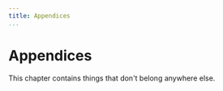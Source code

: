 ```yaml
---
title: Appendices
...
```


# Appendices

This chapter contains things that don't belong anywhere else.
